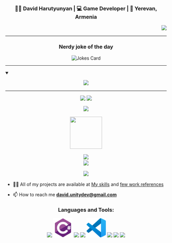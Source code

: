 <h3 align="center"> 🧙‍♂️ David Harutyunyan | 💻 Game Developer | 📍 Yerevan, Armenia </h3>
<!--👀VIEWS / 🌐WEBSITE: https://github.com/antonkomarev/github-profile-views-counter -->
<p align="right">
<img src="https://komarev.com/ghpvc/?username=DavianMachete&color=0E9C47&style=for-the-badge">

---

<h3 align="center"> Nerdy joke of the day</h3>

<p align="center">
<img src="https://readme-jokes.vercel.app/api?theme=merko" alt="Jokes Card" />
</p>

---
<!--Statistics start-->
<details open>
  <summary>
<!--CUSTOM TEXT GIF / 🌐WEBSITE: https://textanim.com/) -->
<p align="center">
  <img src="https://i.imgur.com/eIL44CO.gif">
  </summary>

---
  
<!--📊STATSGRAPH / 🌐WEBSITE: https://github.com/anuraghazra/github-readme-stats -->
<p align="center">
  <img src="https://github-readme-stats.vercel.app/api?username=davianmachete&show_icons=true&theme=merko&include_all_commits=true">

<!--📊STREAKSTATSGRAPH / 🌐WEBSITE: https://github.com/denvercoder1/github-readme-streak-stats -->
<img src="https://streak-stats.demolab.com?user=DavianMachete&theme=merko">

<!--📙LANGUAGES / 🌐WEBSITE: https://github.com/anuraghazra/github-readme-stats -->
<p align="center">
<img src="https://github-readme-stats.vercel.app/api/top-langs/?username=DavianMachete&size_weight=0.5&count_weight=0.5&layout=compact&theme=merko">

<!--✨REPO / 🌐WEBSITE: https://github.com/anuraghazra/github-readme-stats -->
<!--<img src="https://camo.githubusercontent.com/4c9b0cae58669436ab35bea1fb32ad6b624fce8b46f94ca14d750ac2398fbdcc/68747470733a2f2f6769746875622d726561646d652d73746174732d7472696e69622e76657263656c2e6170702f6170692f70696e2f3f757365726e616d653d7472696e6962267265706f3d416447756172642d5769726547756172642d556e626f756e642d444e536372797074267468656d653d6d65726b6f26626f726465725f636f6c6f723d633966663030">-->

<!--🏆TROPHYGIF-->
<p align="center">
<img src="https://media.tenor.com/0ENB5HuTH0gAAAAi/trophy-beker.gif"  width="100px" height="100px"></p>
  
<!--🏆TROPHY / 🌐WEBSITE: https://github.com/ryo-ma/github-profile-trophy -->
<div align="center">
<img src="https://github-profile-trophy.vercel.app/?username=DavianMachete&theme=matrix&no-bg=true&no-frame=true&row=1&column=4&title=MultiLanguage,Commits,Followers,PullRequest">
 </div>
 
 <div align="center">
<img src="https://github-profile-trophy.vercel.app/?username=DavianMachete&theme=matrix&no-bg=true&no-frame=true&row=1&column=4&title=Repositories,Issues,Organizations,Stars">
 </div>

<!--👨‍💻STACKOVERFLOW / 🌐WEBSITE: https://github.com/omidnikrah/github-readme-stackoverflow -->
<p align="center">
<img src="https://github-readme-stackoverflow.vercel.app/?userID=20771651&theme=dark">

</details>

- 👨‍💻 All of my projects are available at [My skills](https://docs.google.com/document/d/1hyaS-d8swkxhtaa3ubZ2TpH0rNjUNAlX/edit?usp=sharing&ouid=111432912686156365204&rtpof=true&sd=true) and [few work references](https://docs.google.com/document/d/1PzuICk-04y4ywGiMZzHUDRNeyKh_U3EOMnY-qYXNp_4/edit?usp=sharing)

- 📫 How to reach me **david.unitydev@gmail.com**

<h3 align="center">Languages and Tools:</h3>
<!--🖼️🖼️INTERSTLOGOS-->
<p align="center">
<img src="https://www.vectorlogo.zone/logos/unity3d/unity3d-icon.svg" width="60">
<img src="https://raw.githubusercontent.com/devicons/devicon/master/icons/csharp/csharp-original.svg" width="60">
<img src="https://www.vectorlogo.zone/logos/python/python-icon.svg" width="60">
<img src="https://www.vectorlogo.zone/logos/firebase/firebase-icon.svg" width="60">
<img src="https://raw.githubusercontent.com/github/explore/80688e429a7d4ef2fca1e82350fe8e3517d3494d/topics/visual-studio-code/visual-studio-code.png" width="60">
<img src="https://www.vectorlogo.zone/logos/android/android-icon.svg" width="60">
<img src="https://www.vectorlogo.zone/logos/github/github-icon.svg" width="60">
<img src="https://www.vectorlogo.zone/logos/apple/apple-tile.svg" width="60">
</h4>

<!--<p><img align="left" src="https://github-readme-stats.vercel.app/api/top-langs?username=davianmachete&show_icons=true&locale=en&layout=compact" alt="davianmachete" /></p>

<p>&nbsp;<img align="center" src="https://github-readme-stats.vercel.app/api?username=davianmachete&show_icons=true&locale=en" alt="davianmachete" /></p>

<p><img align="center" src="https://github-readme-streak-stats.herokuapp.com?user=davianmachete&theme=great-gatsby&mode=weekly" alt="davianmachete" /></p>-->
